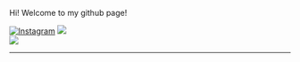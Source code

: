 Hi! Welcome to my github page!

[![Instagram](https://img.shields.io/badge/Instagram-%23E4405F.svg?logo=Instagram&logoColor=white)](https://instagram.com/deardosatria_) ![](https://komarev.com/ghpvc/?username=deardosatria7)
<br/>
![](https://github-readme-stats.vercel.app/api/top-langs/?username=deardosatria7&theme=dark&hide_border=true&include_all_commits=false&count_private=false&layout=compact)

---


